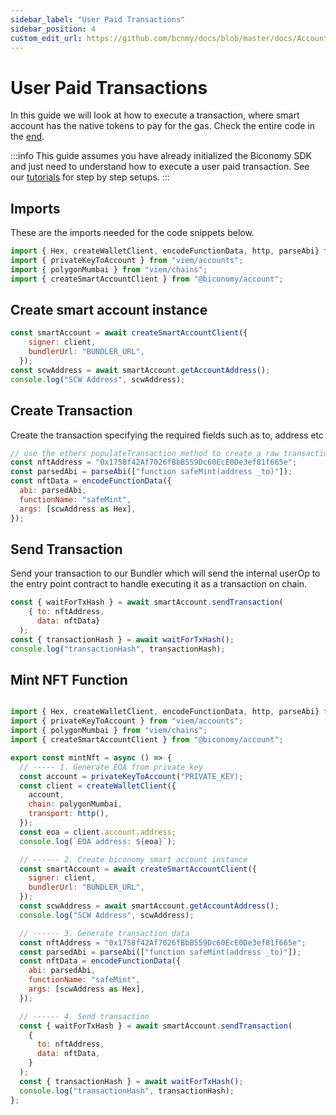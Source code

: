 ```yaml
---
sidebar_label: "User Paid Transactions"
sidebar_position: 4
custom_edit_url: https://github.com/bcnmy/docs/blob/master/docs/Account/transactions/userpaid.md
---
```


# User Paid Transactions

In this guide we will look at how to execute a transaction, where smart account has the native tokens to pay for the gas. Check the entire code in the [end](/account/transactions/userpaid#mint-nft-function).


:::info
This guide assumes you have already initialized the Biconomy SDK and just need to understand how to execute a user paid transaction. See our [tutorials](/category/tutorials) for step by step setups.
:::

## Imports

These are the imports needed for the code snippets below.

```javascript
import { Hex, createWalletClient, encodeFunctionData, http, parseAbi} from "viem";
import { privateKeyToAccount } from "viem/accounts";
import { polygonMumbai } from "viem/chains";
import { createSmartAccountClient } from "@biconomy/account";
```

## Create smart account instance

```javascript
const smartAccount = await createSmartAccountClient({
    signer: client,
    bundlerUrl: "BUNDLER_URL",
  });
const scwAddress = await smartAccount.getAccountAddress();
console.log("SCW Address", scwAddress);
```

## Create Transaction

Create the transaction specifying the required fields such as to, address etc

```javascript
// use the ethers populateTransaction method to create a raw transaction
const nftAddress = "0x1758f42Af7026fBbB559Dc60EcE0De3ef81f665e";
const parsedAbi = parseAbi(["function safeMint(address _to)"]);
const nftData = encodeFunctionData({
  abi: parsedAbi,
  functionName: "safeMint",
  args: [scwAddress as Hex],
});
```

## Send Transaction

Send your transaction to our Bundler which will send the internal userOp to the entry point contract to handle executing it as a transaction on chain.

```javascript
const { waitForTxHash } = await smartAccount.sendTransaction(
    { to: nftAddress,
      data: nftData}
  );
const { transactionHash } = await waitForTxHash();
console.log("transactionHash", transactionHash);
```

## Mint NFT Function

```javascript

import { Hex, createWalletClient, encodeFunctionData, http, parseAbi} from "viem";
import { privateKeyToAccount } from "viem/accounts";
import { polygonMumbai } from "viem/chains";
import { createSmartAccountClient } from "@biconomy/account";

export const mintNft = async () => {
  // ----- 1. Generate EOA from private key
  const account = privateKeyToAccount("PRIVATE_KEY);
  const client = createWalletClient({
    account,
    chain: polygonMumbai,
    transport: http(),
  });
  const eoa = client.account.address;
  console.log(`EOA address: ${eoa}`);

  // ------ 2. Create biconomy smart account instance
  const smartAccount = await createSmartAccountClient({
    signer: client,
    bundlerUrl: "BUNDLER_URL",
  });
  const scwAddress = await smartAccount.getAccountAddress();
  console.log("SCW Address", scwAddress);

  // ------ 3. Generate transaction data
  const nftAddress = "0x1758f42Af7026fBbB559Dc60EcE0De3ef81f665e";
  const parsedAbi = parseAbi(["function safeMint(address _to)"]);
  const nftData = encodeFunctionData({
    abi: parsedAbi,
    functionName: "safeMint",
    args: [scwAddress as Hex],
  });

  // ------ 4. Send transaction
  const { waitForTxHash } = await smartAccount.sendTransaction(
    {
      to: nftAddress,
      data: nftData,
    }
  );
  const { transactionHash } = await waitForTxHash();
  console.log("transactionHash", transactionHash);
};


```
